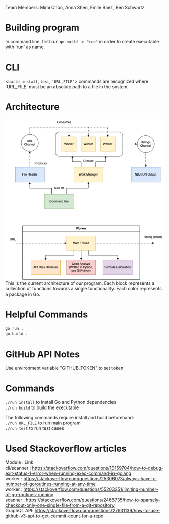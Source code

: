 Team Members:
Mimi Chon, Anna Shen, Emile Baez, Ben Schwartz

# Building program
In command line, first run 
`go build -o "run"`
in order to create executable with 'run' as name.

# CLI
<`build`, `install`, `test`, `'URL_FILE'`> commands are recognized where 'URL_FILE' must be an absolute path to a file in the system.

# Architecture
![Architecture](resources/arch.jpg)   
This is the current architecture of our program. Each block represents a collection of functions towards a single functionality. Each color represents a package in Go.

# Helpful Commands
`go run .`   
`go build .`

# GitHub API Notes
Use environment variable "GITHUB_TOKEN" to set token

# Commands
`./run install` to install Go and Python dependencies  
`./run build`  to build the executable  

The following commands require install and build beforehand:  
`./run URL_FILE` to run main program  
`./run test` to run test cases  

# Used Stackoverflow articles
Module : Link  
cli/scanner : https://stackoverflow.com/questions/18159704/how-to-debug-exit-status-1-error-when-running-exec-command-in-golang  
worker : https://stackoverflow.com/questions/25306073/always-have-x-number-of-goroutines-running-at-any-time  
worker : https://stackoverflow.com/questions/55203251/limiting-number-of-go-routines-running  
scanner : https://stackoverflow.com/questions/2466735/how-to-sparsely-checkout-only-one-single-file-from-a-git-repository  
GraphQL API: https://stackoverflow.com/questions/27931139/how-to-use-github-v3-api-to-get-commit-count-for-a-repo